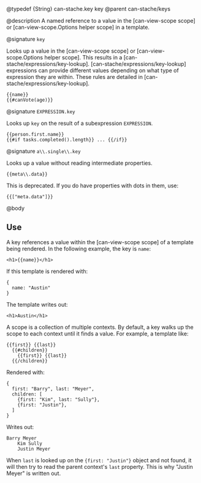 @typedef {String} can-stache.key key
@parent can-stache/keys


@description A named reference to a value in the [can-view-scope scope] or
[can-view-scope.Options helper scope] in a template.

@signature `key`

Looks up a value in the [can-view-scope scope] or
[can-view-scope.Options helper scope].  This results in a
[can-stache/expressions/key-lookup]. [can-stache/expressions/key-lookup]
expressions can provide different values depending on what type of expression they
are within.  These rules are detailed in [can-stache/expressions/key-lookup].

```
{{name}}
{{#canVote(age)}}
```

@signature `EXPRESSION.key`

Looks up `key` on the result of a subexpression `EXPRESSION`.

```
{{person.first.name}}
{{#if tasks.completed().length}} ... {{/if}}
```

@signature `a\\.single\\.key`

Looks up a value without reading intermediate properties.


```
{{meta\\.data}}
```

This is deprecated.  If you do have properties with dots in them, use:

```
{{["meta.data"]}}
```

@body

## Use

A key references a value within the [can-view-scope scope] of a
template being rendered. In the following example, the
key is `name`:

    <h1>{{name}}</h1>

If this template is rendered with:

    {
      name: "Austin"
    }

The template writes out:

    <h1>Austin</h1>

A scope is a collection of multiple contexts. By default, a
key walks up the scope to each context until it finds a value. For example,
a template like:

    {{first}} {{last}}
      {{#children}}
        {{first}} {{last}}
      {{/children}}

Rendered with:

    {
      first: "Barry", last: "Meyer",
      children: [
        {first: "Kim", last: "Sully"},
        {first: "Justin"},
      ]
    }

Writes out:

    Barry Meyer
        Kim Sully
        Justin Meyer

When `last` is looked up on the `{first: "Justin"}` object and not found,
it will then try to read the parent context's `last` property.  This is
why "Justin Meyer" is written out.
